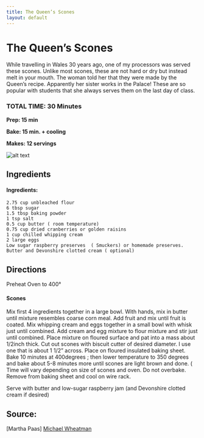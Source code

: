 ```yaml
---
title: The Queen’s Scones
layout: default
---
```


# The Queen’s Scones
While travelling in Wales 30 years ago, one of my processors was served these scones. Unlike most scones, these are not hard or dry but instead melt in your mouth.  The woman told her that they were made by the Queen’s recipe. Apparently her sister works in the Palace! These are so popular with students that she always serves them on the last day of class.

### TOTAL TIME: 30 Minutes
**Prep: 15 min**

**Bake: 15 min. + cooling**

**Makes: 12 servings**

![alt text](https://a.dilcdn.com/bl/wp-content/uploads/sites/8/2011/04/Hot-crossed-scones-2.jpgg "Generic Picture of drop scones")

## Ingredients

#### Ingredients:
    2.75 cup unbleached flour
    6 tbsp sugar
    1.5 tbsp baking powder
    1 tsp salt
    0.5 cup butter ( room temperature)
    0.75 cup dried cranberries or golden raisins
    1 cup chilled whipping cream
    2 large eggs
    Low sugar raspberry preserves  ( Smuckers) or homemade preserves.
    Butter and Devonshire clotted cream ( optional)


## Directions
Preheat Oven to 400°

#### Scones
  Mix first 4 ingredients together in a large bowl.
  With hands, mix in butter until mixture resembles coarse corn meal.
  Add fruit and mix until fruit is coated.
  Mix whipping cream and eggs together in a small bowl with whisk just until combined.
  Add cream and egg mixture to flour mixture and stir just until combined.
  Place mixture on floured surface and pat into a mass about 1/2inch thick.
  Cut out scones with  biscuit cutter  of desired diameter. I use one that is about 1 1/2” across. 
  Place on floured insulated baking sheet.
  Bake 10 minutes at 400degrees ; then lower temperature to 350 degrees and bake about 5-8 minutes more until scones are light brown and done. ( Time will vary depending on size of scones and oven. Do not overbake.
  Remove from baking sheet and cool on wire rack.
  
  Serve with butter and low-sugar raspberry jam (and Devonshire clotted cream if desired)

## Source:
[Martha Paas]
[Michael Wheatman](michaelwheatman.com)  
